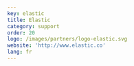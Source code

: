 ```yaml
---
key: elastic
title: Elastic
category: support
order: 20
logo: /images/partners/logo-elastic.svg
website: 'http://www.elastic.co'
lang: fr
---
```

